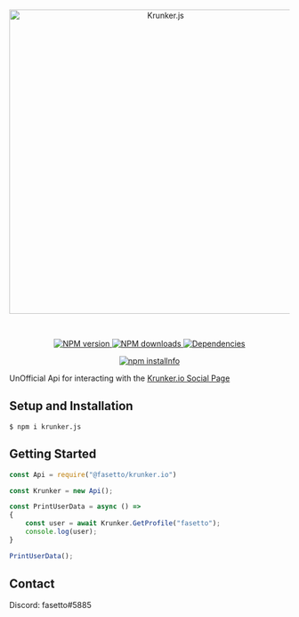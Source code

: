 <div align="center">
	<br>
  	<p>
		<a href="https://krunker.io"><img src="https://i.imgur.com/qvTc8OA.png" width="546" alt="Krunker.js"></a>
  	</p>
  	<br>
  	<p>
		<a href="https://www.npmjs.com/package/@fasetto/krunker.io">
			<img src="https://img.shields.io/npm/v/@fasetto/krunker.io.svg?maxAge=3600" alt="NPM version">
		</a>
		<a href="https://www.npmjs.com/package/@fasetto/krunker.io">
			<img src="https://img.shields.io/npm/dt/@fasetto/krunker.io.svg?maxAge=3600" alt="NPM downloads">
		</a>
		<a href="https://david-dm.org/fasetto/krunker.io">
			<img src="https://img.shields.io/david/fasetto/krunker.io.svg?maxAge=3600" alt="Dependencies">
		</a>
	</p>
  	<p>
		<a href="https://nodei.co/npm/@fasetto/krunker.io/">
			<img src="https://nodei.co/npm/@fasetto/krunker.io.png?downloads=true&stars=true" alt="npm installnfo">
		</a>
  	</p>
</div>

UnOfficial Api for interacting with the [Krunker.io Social Page](https://krunker.io/social.html)

## Setup and Installation

```
$ npm i krunker.js
```

## Getting Started
```js
const Api = require("@fasetto/krunker.io")

const Krunker = new Api();

const PrintUserData = async () =>
{
    const user = await Krunker.GetProfile("fasetto");
    console.log(user);
}

PrintUserData();
```

## Contact

Discord: fasetto#5885
